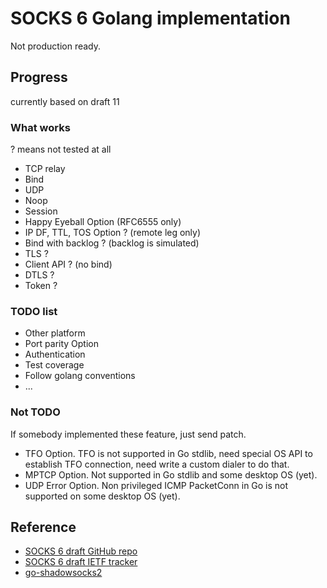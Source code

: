 # SOCKS 6 Golang implementation

Not production ready.

## Progress

currently based on draft 11

### What works

? means not tested at all

- TCP relay
- Bind
- UDP
- Noop
- Session
- Happy Eyeball Option (RFC6555 only)
- IP DF, TTL, TOS Option ? (remote leg only)
- Bind with backlog ? (backlog is simulated) 
- TLS ?
- Client API ? (no bind)
- DTLS ?
- Token ?

### TODO list

- Other platform
- Port parity Option
- Authentication
- Test coverage
- Follow golang conventions
- ...

### Not TODO

If somebody implemented these feature, just send patch.

- TFO Option. 
    TFO is not supported in Go stdlib, need special OS API to establish TFO connection, need write a custom dialer to do that.
- MPTCP Option.
    Not supported in Go stdlib and some desktop OS (yet).
- UDP Error Option.
    Non privileged ICMP PacketConn in Go is not supported on some desktop OS (yet).


## Reference

- [SOCKS 6 draft GitHub repo](https://github.com/45G/socks6-draft)
- [SOCKS 6 draft IETF tracker](https://datatracker.ietf.org/doc/draft-olteanu-intarea-socks-6/)
- [go-shadowsocks2](https://github.com/shadowsocks/go-shadowsocks2)